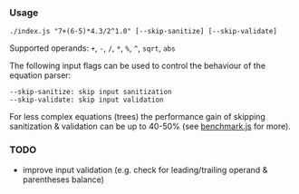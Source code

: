 ### Usage ###

`./index.js "7+(6-5)*4.3/2^1.0" [--skip-sanitize] [--skip-validate]`

Supported operands: `+`, `-`, `/`, `*`, `%`, `^`, `sqrt`, `abs`

The following input flags can be used to control the behaviour of the equation parser:

    --skip-sanitize: skip input sanitization
    --skip-validate: skip input validation

For less complex equations (trees) the performance gain of skipping sanitization & validation can be up to 40-50% (see [benchmark.js](benchmark.js) for more).

### TODO ###

* improve input validation (e.g. check for leading/trailing operand & parentheses balance)
